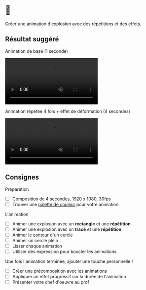 # :melting_face:

Créer une animation d'explosion avec des répétitions et des effets.

## Résultat suggéré

Animation de base (1 seconde)

![type:video](./preview1.mp4)

Animation répétée 4 fois + effet de déformation (4 secondes)

![type:video](./preview2.mp4)

## Consignes

Préparation

- [ ] Composition de 4 secondes, 1920 x 1080, 30fps
- [ ] Trouver une [palette de couleur](https://coolors.co/dbdbdb-b0b5b3-706f6f-ef27a6-ff299c) pour votre animation.

L'animation

- [ ] Animer une explosion avec un **rectangle** et une **répétition**
- [ ] Animer une explosion avec un **tracé** et une **répétition**
- [ ] Animer le contour d'un cercle
- [ ] Animer un cercle plein
- [ ] Lisser chaque animation
- [ ] Utiliser des expression pour boucler les animations

Une fois l'animation terminée, ajouter une touche personnelle !

- [ ] Créer une précomposition avec les animations
- [ ] Appliquer un effet progressif sur la durée de l'animation
- [ ] Présenter votre chef d'oeuvre au prof
